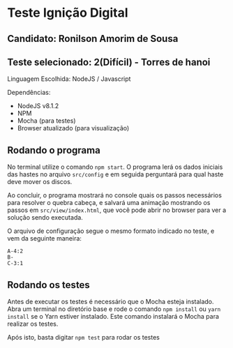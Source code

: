# Teste Ignição Digital
## Candidato: Ronilson Amorim de Sousa
## Teste selecionado: 2(Difícil) - Torres de hanoi

Linguagem Escolhida: NodeJS / Javascript

Dependências:
- NodeJS v8.1.2
- NPM
- Mocha (para testes)
- Browser atualizado (para visualização)


## Rodando o programa
No terminal utilize o comando `npm start`. O programa lerá os dados iniciais das
hastes no arquivo `src/config` e em seguida perguntará para qual haste deve mover
os discos.

Ao concluir, o programa mostrará no console quais os passos necessários para resolver
o quebra cabeça, e salvará uma animação mostrando os passos em `src/view/index.html`,
que você pode abrir no browser para ver a solução sendo executada.

O arquivo de configuração segue o mesmo formato indicado no teste, e vem da seguinte
 maneira:
```
A-4:2
B-
C-3:1
```
## Rodando os testes
Antes de executar os testes é necessário que o Mocha esteja instalado.
Abra um terminal no diretório base e rode o comando `npm install` ou
`yarn install` se o Yarn estiver instalado. Este comando instalará o Mocha para
realizar os testes.

Após isto, basta digitar `npm test` para rodar os testes
